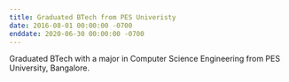 ```yaml
---
title: Graduated BTech from PES Univeristy
date: 2016-08-01 00:00:00 -0700
enddate: 2020-06-30 00:00:00 -0700
---
```


Graduated BTech with a major in Computer Science Engineering from PES University, Bangalore.
